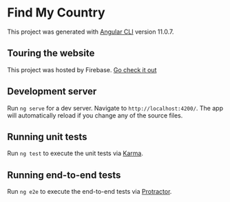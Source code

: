 # Find My Country

This project was generated with [Angular CLI](https://github.com/angular/angular-cli) version 11.0.7.

## Touring the website

This project was hosted by Firebase. [Go check it out](https://find-my-country.web.app/)

## Development server

Run `ng serve` for a dev server. Navigate to `http://localhost:4200/`. The app will automatically reload if you change any of the source files.

## Running unit tests

Run `ng test` to execute the unit tests via [Karma](https://karma-runner.github.io).

## Running end-to-end tests

Run `ng e2e` to execute the end-to-end tests via [Protractor](http://www.protractortest.org/).
